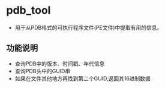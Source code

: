 # pdb_tool

- 用于从PDB格式的可执行程序文件(PE文件)中提取有用的信息。


## 功能说明
- 查询PDB中的版本、时间戳、年代信息
- 查询PDB头中的GUID串
- 如果在文件其他地方再找到第二个GUID,返回其16进制数据

